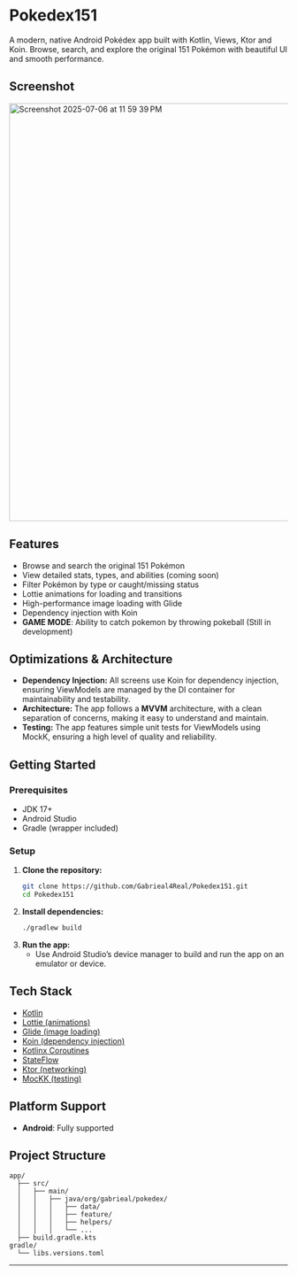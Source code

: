 # Pokedex151

A modern, native Android Pokédex app built with Kotlin, Views, Ktor and Koin. Browse, search, and explore the original 151 Pokémon with beautiful UI and smooth performance.

## Screenshot

<img width="755" alt="Screenshot 2025-07-06 at 11 59 39 PM" src="https://github.com/user-attachments/assets/0cb54ad2-406c-4ba2-ad15-badbafc06889" />


## Features

- Browse and search the original 151 Pokémon
- View detailed stats, types, and abilities (coming soon)
- Filter Pokémon by type or caught/missing status
- Lottie animations for loading and transitions
- High-performance image loading with Glide
- Dependency injection with Koin
- **GAME MODE**: Ability to catch pokemon by throwing pokeball (Still in development)

## Optimizations & Architecture

- **Dependency Injection:** All screens use Koin for dependency injection, ensuring ViewModels are managed by the DI container for maintainability and testability.
- **Architecture:** The app follows a **MVVM** architecture, with a clean separation of concerns, making it easy to understand and maintain.
- **Testing:** The app features simple unit tests for ViewModels using MockK, ensuring a high level of quality and reliability.

## Getting Started

### Prerequisites

- JDK 17+
- Android Studio
- Gradle (wrapper included)

### Setup

1. **Clone the repository:**
   ```bash
   git clone https://github.com/Gabrieal4Real/Pokedex151.git
   cd Pokedex151
   ```
2. **Install dependencies:**
   ```bash
   ./gradlew build
   ```
3. **Run the app:**
   - Use Android Studio’s device manager to build and run the app on an emulator or device.

## Tech Stack

- [Kotlin](https://kotlinlang.org/)  
- [Lottie (animations)](https://airbnb.io/lottie/#/)
- [Glide (image loading)](https://github.com/bumptech/glide)
- [Koin (dependency injection)](https://insert-koin.io/)  
- [Kotlinx Coroutines](https://github.com/Kotlin/kotlinx.coroutines)  
- [StateFlow](https://kotlinlang.org/api/kotlinx.coroutines/kotlinx-coroutines-core/kotlinx.coroutines.flow/-state-flow/)  
- [Ktor (networking)](https://ktor.io/)  
- [MocKK (testing)](https://mockk.io/)

## Platform Support

- **Android**: Fully supported

## Project Structure

```
app/
  ├── src/
  │   ├── main/
  │   │   ├── java/org/gabrieal/pokedex/
  │   │   │   ├── data/
  │   │   │   ├── feature/
  │   │   │   ├── helpers/
  │   │   │   └── ...
  ├── build.gradle.kts
gradle/
  └── libs.versions.toml
```

---
